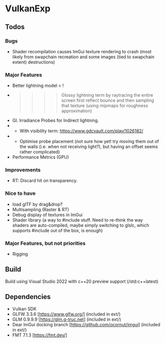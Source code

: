 # VulkanExp

## Todos

### Bugs
 - Shader recompilation causes ImGui texture rendering to crash (most likely from swapchain recreation and some images (tied to swapchain extent) destructions)

### Major Features
 - Better lightning model < !
 - >>>> Glossy lightning term by raytracing the entire screen first reflect bounce and then sampling that texture (using mipmaps for roughness approximation)
 - GI. Irradiance Probes for Indirect lightning.
 - - With visibility term: https://www.gdcvault.com/play/1026182/
 - - Optimise probe placement (not sure how yet! try moving them out of the walls (i.e. when not receiving light?), but having an offset seems rather complicated)
 - Performance Metrics (GPU)
 
### Improvements 
- RT: Discard hit on transparency.

### Nice to have
 - load glTF by drag&drop?
 - Multisampling (Raster & RT)
 - Debug display of textures in ImGui
 - Shader library (a way to #include stuff. Need to re-think the way shaders are auto-compiled, maybe simply switching to glslc, which supports #include out of the box, is enough)

### Major Features, but not priorities
 - Rigging

## Build

Build using Visual Studio 2022 with c++20 preview support (/std:c++latest)

## Dependencies

 - Vulkan SDK
 - GLFW 3.3.6 [https://www.glfw.org/] (included in ext/)
 - GLM 0.9.9.9 [https://glm.g-truc.net] (included in ext/)
 - Dear ImGui docking branch [https://github.com/ocornut/imgui] (included in ext/)
 - FMT 7.1.3 [https://fmt.dev/]